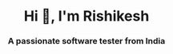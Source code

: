 <h1 align="center">Hi 👋, I'm Rishikesh</h1>
<h3 align="center">A passionate software tester from India</h3>

